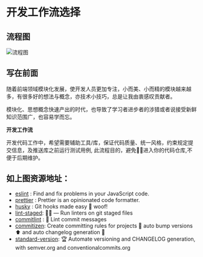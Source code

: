 # 开发工作流选择

## 流程图
![流程图](https://pica.zhimg.com/80/v2-0bbb25856cf993d40022aaedeb392822_720w.jpeg?source=d16d100b)

## 写在前面
随着前端领域模块化发展，使开发人员更加专注，小而美、小而精的模块越来越多，有很多好的想法与概念，亦技术小技巧，总是让我由衷感叹贡献者。

模块化、思想概念快速产出的时代，也导致了学习者进步者的涉猎或者说接受新鲜知识范围广，也容易学而忘。

**开发工作流**

开发代码工作中，希望需要辅助工具/库，保证代码质量、统一风格，约束规定提交信息，及推送库之前运行测试用例, 此流程目的，避免🚫💩进入你的代码仓库,不便于后期维护。


## 如上图资源地址：
* [eslint](https://github.com/eslint/eslint) : Find and fix problems in your JavaScript code.
* [prettier](https://github.com/prettier/prettier)  : Prettier is an opinionated code formatter.
* [husky](https://github.com/typicode/husky)  : Git hooks made easy 🐶 woof!
* [lint-staged](https://github.com/okonet/lint-staged):    🚫💩 — Run linters on git staged files
* [commitlint](https://github.com/conventional-changelog/commitlint) : 📓 Lint commit messages
* [commitizen](https://github.com/commitizen-tools/commitizen):  Create committing rules for projects 🚀 auto bump versions ⬆️ and auto changelog generation 📂
* [standard-version](https://github.com/conventional-changelog/standard-version):   🏆 Automate versioning and CHANGELOG generation, with semver.org and conventionalcommits.org